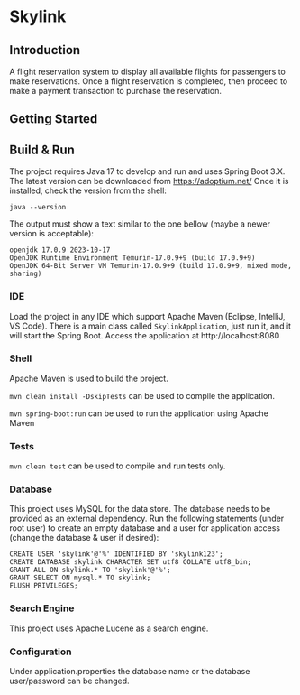 # Skylink
## Introduction
A flight reservation system to display all available flights
for passengers to make reservations. 
Once a flight reservation is completed, 
then proceed to make a payment transaction to purchase 
the reservation.
## Getting Started
## Build & Run
The project requires Java 17 to develop and run and uses 
Spring Boot 3.X. The latest version can be downloaded from
https://adoptium.net/
Once it is installed, check the version from the shell:
```
java --version
```
The output must show a text similar to the one bellow 
(maybe a newer version is acceptable):
```
openjdk 17.0.9 2023-10-17
OpenJDK Runtime Environment Temurin-17.0.9+9 (build 17.0.9+9)
OpenJDK 64-Bit Server VM Temurin-17.0.9+9 (build 17.0.9+9, mixed mode, sharing)
```
### IDE
Load the project in any IDE which support Apache Maven 
(Eclipse, IntelliJ, VS Code). 
There is a main class called `SkylinkApplication`, 
just run it, and it will start the Spring Boot. 
Access the application at http://localhost:8080
### Shell
Apache Maven is used to build the project.

`mvn clean install -DskipTests` can be used to compile 
the application.

`mvn spring-boot:run` can be used to run the application 
using Apache Maven
### Tests
`mvn clean test` can be used to compile and run tests only.
### Database
This project uses MySQL for the data store. 
The database needs to be provided as an external dependency.
Run the following statements (under root user) to create 
an empty database and a user for application access 
(change the database & user if desired):
```
CREATE USER 'skylink'@'%' IDENTIFIED BY 'skylink123'; 
CREATE DATABASE skylink CHARACTER SET utf8 COLLATE utf8_bin; 
GRANT ALL ON skylink.* TO 'skylink'@'%';
GRANT SELECT ON mysql.* TO skylink;
FLUSH PRIVILEGES; 
```
### Search Engine
This project uses Apache Lucene as a search engine.
### Configuration
Under application.properties the database name or the database user/password can be changed.







